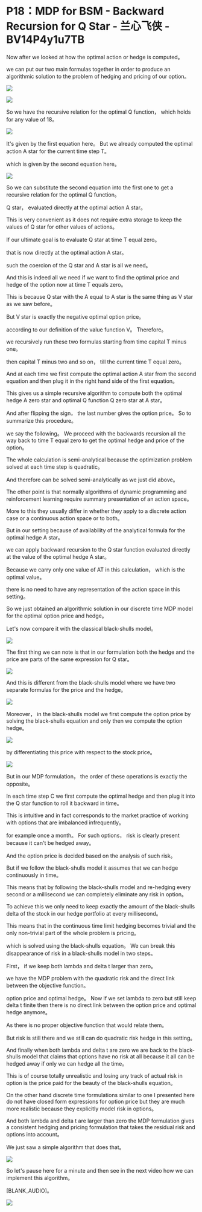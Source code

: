 # P18：MDP for BSM - Backward Recursion for Q Star - 兰心飞侠 - BV14P4y1u7TB

 Now after we looked at how the optimal action or hedge is computed。

 we can put our two main formulas together in order to produce an algorithmic solution to the problem of hedging and pricing of our option。



![](img/70f816fa0e0bb6a95446e0bd4fced028_1.png)

![](img/70f816fa0e0bb6a95446e0bd4fced028_2.png)

 So we have the recursive relation for the optimal Q function， which holds for any value of 18。



![](img/70f816fa0e0bb6a95446e0bd4fced028_4.png)

 It's given by the first equation here。 But we already computed the optimal action A star for the current time step T。

 which is given by the second equation here。

![](img/70f816fa0e0bb6a95446e0bd4fced028_6.png)

 So we can substitute the second equation into the first one to get a recursive relation for the optimal Q function。

 Q star， evaluated directly at the optimal action A star。

 This is very convenient as it does not require extra storage to keep the values of Q star for other values of actions。

 If our ultimate goal is to evaluate Q star at time T equal zero。

 that is now directly at the optimal action A star。

 such the coercion of the Q star and A star is all we need。

 And this is indeed all we need if we want to find the optimal price and hedge of the option now at time T equals zero。

 This is because Q star with the A equal to A star is the same thing as V star as we saw before。

 But V star is exactly the negative optimal option price。

 according to our definition of the value function V。 Therefore。

 we recursively run these two formulas starting from time capital T minus one。

 then capital T minus two and so on， till the current time T equal zero。

 And at each time we first compute the optimal action A star from the second equation and then plug it in the right hand side of the first equation。

 This gives us a simple recursive algorithm to compute both the optimal hedge A zero star and optimal Q function Q zero star at A star。

 And after flipping the sign， the last number gives the option price。 So to summarize this procedure。

 we say the following。 We proceed with the backwards recursion all the way back to time T equal zero to get the optimal hedge and price of the option。

 The whole calculation is semi-analytical because the optimization problem solved at each time step is quadratic。

 And therefore can be solved semi-analytically as we just did above。

 The other point is that normally algorithms of dynamic programming and reinforcement learning require summary presentation of an action space。

 More to this they usually differ in whether they apply to a discrete action case or a continuous action space or to both。

 But in our setting because of availability of the analytical formula for the optimal hedge A star。

 we can apply backward recursion to the Q star function evaluated directly at the value of the optimal hedge A star。

 Because we carry only one value of AT in this calculation， which is the optimal value。

 there is no need to have any representation of the action space in this setting。

 So we just obtained an algorithmic solution in our discrete time MDP model for the optimal option price and hedge。

 Let's now compare it with the classical black-shulls model。



![](img/70f816fa0e0bb6a95446e0bd4fced028_8.png)

 The first thing we can note is that in our formulation both the hedge and the price are parts of the same expression for Q star。



![](img/70f816fa0e0bb6a95446e0bd4fced028_10.png)

 And this is different from the black-shulls model where we have two separate formulas for the price and the hedge。



![](img/70f816fa0e0bb6a95446e0bd4fced028_12.png)

 Moreover， in the black-shulls model we first compute the option price by solving the black-shulls equation and only then we compute the option hedge。



![](img/70f816fa0e0bb6a95446e0bd4fced028_14.png)

 by differentiating this price with respect to the stock price。



![](img/70f816fa0e0bb6a95446e0bd4fced028_16.png)

 But in our MDP formulation， the order of these operations is exactly the opposite。

 In each time step C we first compute the optimal hedge and then plug it into the Q star function to roll it backward in time。

 This is intuitive and in fact corresponds to the market practice of working with options that are imbalanced infrequently。

 for example once a month。 For such options， risk is clearly present because it can't be hedged away。

 And the option price is decided based on the analysis of such risk。

 But if we follow the black-shulls model it assumes that we can hedge continuously in time。

 This means that by following the black-shulls model and re-hedging every second or a millisecond we can completely eliminate any risk in option。

 To achieve this we only need to keep exactly the amount of the black-shulls delta of the stock in our hedge portfolio at every millisecond。

 This means that in the continuous time limit hedging becomes trivial and the only non-trivial part of the whole problem is pricing。

 which is solved using the black-shulls equation。 We can break this disappearance of risk in a black-shulls model in two steps。

 First， if we keep both lambda and delta t larger than zero。

 we have the MDP problem with the quadratic risk and the direct link between the objective function。

 option price and optimal hedge。 Now if we set lambda to zero but still keep delta t finite then there is no direct link between the option price and optimal hedge anymore。

 As there is no proper objective function that would relate them。

 But risk is still there and we still can do quadratic risk hedge in this setting。

 And finally when both lambda and delta t are zero we are back to the black-shulls model that claims that options have no risk at all because it all can be hedged away if only we can hedge all the time。

 This is of course totally unrealistic and losing any track of actual risk in option is the price paid for the beauty of the black-shulls equation。

 On the other hand discrete time formulations similar to one I presented here do not have closed form expressions for option price but they are much more realistic because they explicitly model risk in options。

 And both lambda and delta t are larger than zero the MDP formulation gives a consistent hedging and pricing formulation that takes the residual risk and options into account。

 We just saw a simple algorithm that does that。

![](img/70f816fa0e0bb6a95446e0bd4fced028_18.png)

 So let's pause here for a minute and then see in the next video how we can implement this algorithm。

 [BLANK_AUDIO]。

![](img/70f816fa0e0bb6a95446e0bd4fced028_20.png)